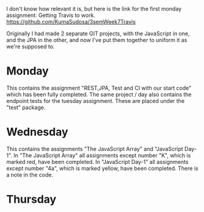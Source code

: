I don't know how relevant it is, but here is the link for the first monday assignment: Getting Travis to work.
https://github.com/KumaSudosa/3semWeek7Travis

Originally I had made 2 separate GIT projects, with the JavaScript in one, and the JPA in the other, and now I've put them together to uniform it as we're supposed to.

# Monday
This contains the assignment "REST,JPA, Test and CI with our start code" which has been fully completed.
The same project / day also contains the endpoint tests for the tuesday assignment. 
These are placed under the "test" package.

# Wednesday
This contains the assignments "The JavaScript Array" and "JavaScript Day-1".
In "The JavaScript Array" all assignments except number "K", which is marked red, have been completed.
In "JavaScript Day-1" all assignments except number "4a", which is marked yellow, have been completed. There is a note in the code.

# Thursday 

